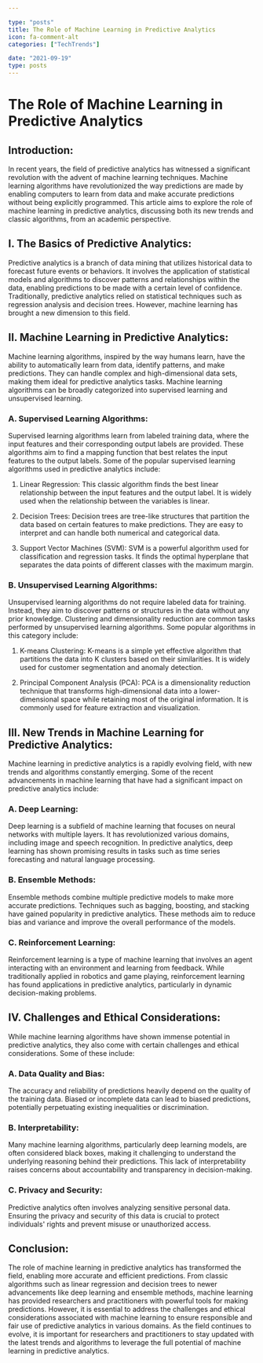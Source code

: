 ```yaml
---

type: "posts"
title: The Role of Machine Learning in Predictive Analytics
icon: fa-comment-alt
categories: ["TechTrends"]

date: "2021-09-19"
type: posts
---
```





# The Role of Machine Learning in Predictive Analytics

## Introduction:

In recent years, the field of predictive analytics has witnessed a significant revolution with the advent of machine learning techniques. Machine learning algorithms have revolutionized the way predictions are made by enabling computers to learn from data and make accurate predictions without being explicitly programmed. This article aims to explore the role of machine learning in predictive analytics, discussing both its new trends and classic algorithms, from an academic perspective.

## I. The Basics of Predictive Analytics:

Predictive analytics is a branch of data mining that utilizes historical data to forecast future events or behaviors. It involves the application of statistical models and algorithms to discover patterns and relationships within the data, enabling predictions to be made with a certain level of confidence. Traditionally, predictive analytics relied on statistical techniques such as regression analysis and decision trees. However, machine learning has brought a new dimension to this field.

## II. Machine Learning in Predictive Analytics:

Machine learning algorithms, inspired by the way humans learn, have the ability to automatically learn from data, identify patterns, and make predictions. They can handle complex and high-dimensional data sets, making them ideal for predictive analytics tasks. Machine learning algorithms can be broadly categorized into supervised learning and unsupervised learning.

### A. Supervised Learning Algorithms:

Supervised learning algorithms learn from labeled training data, where the input features and their corresponding output labels are provided. These algorithms aim to find a mapping function that best relates the input features to the output labels. Some of the popular supervised learning algorithms used in predictive analytics include:

1. Linear Regression: This classic algorithm finds the best linear relationship between the input features and the output label. It is widely used when the relationship between the variables is linear.

2. Decision Trees: Decision trees are tree-like structures that partition the data based on certain features to make predictions. They are easy to interpret and can handle both numerical and categorical data.

3. Support Vector Machines (SVM): SVM is a powerful algorithm used for classification and regression tasks. It finds the optimal hyperplane that separates the data points of different classes with the maximum margin.

### B. Unsupervised Learning Algorithms:

Unsupervised learning algorithms do not require labeled data for training. Instead, they aim to discover patterns or structures in the data without any prior knowledge. Clustering and dimensionality reduction are common tasks performed by unsupervised learning algorithms. Some popular algorithms in this category include:

1. K-means Clustering: K-means is a simple yet effective algorithm that partitions the data into K clusters based on their similarities. It is widely used for customer segmentation and anomaly detection.

2. Principal Component Analysis (PCA): PCA is a dimensionality reduction technique that transforms high-dimensional data into a lower-dimensional space while retaining most of the original information. It is commonly used for feature extraction and visualization.

## III. New Trends in Machine Learning for Predictive Analytics:

Machine learning in predictive analytics is a rapidly evolving field, with new trends and algorithms constantly emerging. Some of the recent advancements in machine learning that have had a significant impact on predictive analytics include:

### A. Deep Learning: 
Deep learning is a subfield of machine learning that focuses on neural networks with multiple layers. It has revolutionized various domains, including image and speech recognition. In predictive analytics, deep learning has shown promising results in tasks such as time series forecasting and natural language processing.

### B. Ensemble Methods: 
Ensemble methods combine multiple predictive models to make more accurate predictions. Techniques such as bagging, boosting, and stacking have gained popularity in predictive analytics. These methods aim to reduce bias and variance and improve the overall performance of the models.

### C. Reinforcement Learning: 
Reinforcement learning is a type of machine learning that involves an agent interacting with an environment and learning from feedback. While traditionally applied in robotics and game playing, reinforcement learning has found applications in predictive analytics, particularly in dynamic decision-making problems.

## IV. Challenges and Ethical Considerations:

While machine learning algorithms have shown immense potential in predictive analytics, they also come with certain challenges and ethical considerations. Some of these include:

### A. Data Quality and Bias: 
The accuracy and reliability of predictions heavily depend on the quality of the training data. Biased or incomplete data can lead to biased predictions, potentially perpetuating existing inequalities or discrimination.

### B. Interpretability: 
Many machine learning algorithms, particularly deep learning models, are often considered black boxes, making it challenging to understand the underlying reasoning behind their predictions. This lack of interpretability raises concerns about accountability and transparency in decision-making.

### C. Privacy and Security: 
Predictive analytics often involves analyzing sensitive personal data. Ensuring the privacy and security of this data is crucial to protect individuals' rights and prevent misuse or unauthorized access.

## Conclusion:

The role of machine learning in predictive analytics has transformed the field, enabling more accurate and efficient predictions. From classic algorithms such as linear regression and decision trees to newer advancements like deep learning and ensemble methods, machine learning has provided researchers and practitioners with powerful tools for making predictions. However, it is essential to address the challenges and ethical considerations associated with machine learning to ensure responsible and fair use of predictive analytics in various domains. As the field continues to evolve, it is important for researchers and practitioners to stay updated with the latest trends and algorithms to leverage the full potential of machine learning in predictive analytics.